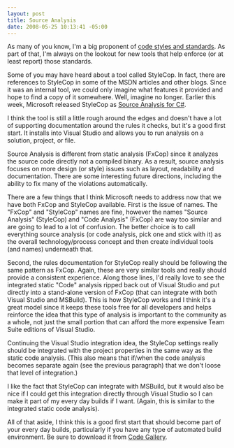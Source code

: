 ```yaml
---
layout: post
title: Source Analysis
date: 2008-05-25 10:13:41 -05:00
---
```


As many of you know, I'm a big proponent of [code styles and standards](http://geekswithblogs.net/sdorman/category/6657.aspx). As part of that, I'm always on the lookout for new tools that help enforce (or at least report) those standards. 

Some of you may have heard about a tool called StyleCop. In fact, there are references to StyleCop in some of the MSDN articles and other blogs. Since it was an internal tool, we could only imagine what features it provided and hope to find a copy of it somewhere. Well, imagine no longer. Earlier this week, Microsoft released StyleCop as [Source Analysis for C#](http://blogs.msdn.com/sourceanalysis/archive/2008/05/23/announcing-the-release-of-microsoft-source-analysis.aspx). 

I think the tool is still a little rough around the edges and doesn't have a lot of supporting documentation around the rules it checks, but it's a good first start. It installs into Visual Studio and allows you to run analysis on a solution, project, or file.

Source Analysis is different from static analysis (FxCop) since it analyzes the source code directly not a compiled binary. As a result, source analysis focuses on more design (or style) issues such as layout, readability and documentation. There are some interesting future directions, including the ability to fix many of the violations automatically.

There are a few things that I think Microsoft needs to address now that we have both FxCop and StyleCop available. First is the issue of names. The "FxCop" and "StyleCop" names are fine, however the names "Source Analysis" (StyleCop) and "Code Analysis" (FxCop) are way too similar and are going to lead to a lot of confusion. The better choice is to call everything source analysis (or code analysis, pick one and stick with it) as the overall technology/process concept and then create individual tools (and names) underneath that.

Second, the rules documentation for StyleCop really should be following the same pattern as FxCop. Again, these are very similar tools and really should provide a consistent experience. Along those lines, I'd really love to see the integrated static "Code" analysis ripped back out of Visual Studio and put directly into a stand-alone version of FxCop (that can integrate with both Visual Studio and MSBuild). This is how StyleCop works and I think it's a great model since it keeps these tools free for all developers and helps reinforce the idea that this type of analysis is important to the community as a whole, not just the small portion that can afford the more expensive Team Suite editions of Visual Studio.

Continuing the Visual Studio integration idea, the StyleCop settings really should be integrated with the project properties in the same way as the static code analysis. (This also means that if/when the code analysis becomes separate again (see the previous paragraph) that we don't loose that level of integration.)

I like the fact that StyleCop can integrate with MSBuild, but it would also be nice if I could get this integration directly through Visual Studio so I can make it part of my every day builds if I want. (Again, this is similar to the integrated static code analysis).

All of that aside, I think this is a good first start that should become part of your every day builds, particularly if you have any type of automated build environment. Be sure to download it from [Code Gallery](https://code.msdn.microsoft.com/Release/ProjectReleases.aspx?ProjectName=sourceanalysis).

